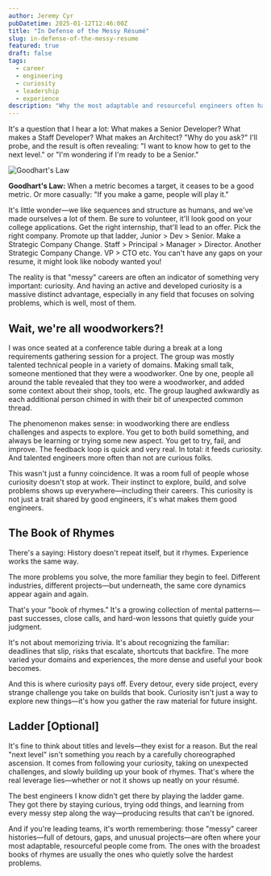 ```yaml
---
author: Jeremy Cyr
pubDatetime: 2025-01-12T12:46:00Z
title: "In Defense of the Messy Résumé"
slug: in-defense-of-the-messy-resume
featured: true
draft: false
tags:
  - career
  - engineering
  - curiosity
  - leadership
  - experience
description: "Why the most adaptable and resourceful engineers often have the messiest career paths—and why curiosity, not careful choreography, builds the judgment that matters most."
---
```


It's a question that I hear a lot: What makes a Senior Developer? What makes a Staff Developer? What makes an Architect? "Why do you ask?" I'll probe, and the result is often revealing: "I want to know how to get to the next level." or "I'm wondering if I'm ready to be a Senior."

![Goodhart's Law](/assets/blog1/metric.png)

**Goodhart's Law:** When a metric becomes a target, it ceases to be a good metric. Or more casually: "If you make a game, people will play it."

It's little wonder—we like sequences and structure as humans, and we've made ourselves a lot of them. Be sure to volunteer, it'll look good on your college applications. Get the right internship, that'll lead to an offer. Pick the right company. Promote up that ladder, Junior > Dev > Senior. Make a Strategic Company Change. Staff > Principal > Manager > Director. Another Strategic Company Change. VP > CTO etc. You can't have any gaps on your resume, it might look like nobody wanted you!

The reality is that "messy" careers are often an indicator of something very important: curiosity. And having an active and developed curiosity is a massive distinct advantage, especially in any field that focuses on solving problems, which is well, most of them.

## Wait, we're all woodworkers?!

I was once seated at a conference table during a break at a long requirements gathering session for a project. The group was mostly talented technical people in a variety of domains. Making small talk, someone mentioned that they were a woodworker. One by one, people all around the table revealed that they too were a woodworker, and added some context about their shop, tools, etc. The group laughed awkwardly as each additional person chimed in with their bit of unexpected common thread.

The phenomenon makes sense: in woodworking there are endless challenges and aspects to explore. You get to both build something, and always be learning or trying some new aspect. You get to try, fail, and improve. The feedback loop is quick and very real. In total: it feeds curiosity. And talented engineers more often than not are curious folks.

This wasn't just a funny coincidence. It was a room full of people whose curiosity doesn't stop at work. Their instinct to explore, build, and solve problems shows up everywhere—including their careers. This curiosity is not just a trait shared by good engineers, it's what makes them good engineers.

## The Book of Rhymes

There's a saying: History doesn't repeat itself, but it rhymes. Experience works the same way.

The more problems you solve, the more familiar they begin to feel. Different industries, different projects—but underneath, the same core dynamics appear again and again.

That's your "book of rhymes." It's a growing collection of mental patterns—past successes, close calls, and hard-won lessons that quietly guide your judgment.

It's not about memorizing trivia. It's about recognizing the familiar: deadlines that slip, risks that escalate, shortcuts that backfire. The more varied your domains and experiences, the more dense and useful your book becomes.

And this is where curiosity pays off. Every detour, every side project, every strange challenge you take on builds that book. Curiosity isn't just a way to explore new things—it's how you gather the raw material for future insight.

## Ladder [Optional]

It's fine to think about titles and levels—they exist for a reason. But the real "next level" isn't something you reach by a carefully choreographed ascension. It comes from following your curiosity, taking on unexpected challenges, and slowly building up your book of rhymes. That's where the real leverage lies—whether or not it shows up neatly on your résumé.

The best engineers I know didn't get there by playing the ladder game. They got there by staying curious, trying odd things, and learning from every messy step along the way—producing results that can't be ignored.

And if you're leading teams, it's worth remembering: those "messy" career histories—full of detours, gaps, and unusual projects—are often where your most adaptable, resourceful people come from. The ones with the broadest books of rhymes are usually the ones who quietly solve the hardest problems. 
